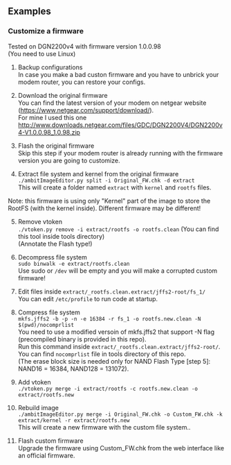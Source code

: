 ## Examples
### Customize a firmware

Tested on DGN2200v4 with firmware version 1.0.0.98  
(You need to use Linux)

1) Backup configurations  
In case you make a bad custon firmware and you have to unbrick your modem router, you can restore your configs.

2) Download the original firmware  
You can find the latest version of your modem on netgear website (https://www.netgear.com/support/download/).  
For mine I used this one http://www.downloads.netgear.com/files/GDC/DGN2200V4/DGN2200v4-V1.0.0.98_1.0.98.zip  

3) Flash the original firmware  
Skip this step if your modem router is already running with the firmware version you are going to customize.  

4) Extract file system and kernel from the original firmware  
`./ambitImageEditor.py split -i Original_FW.chk -d extract`  
This will create a folder named `extract` with `kernel` and `rootfs` files.  

Note: this firmware is using only "Kernel" part of the image to store the RootFS (with the kernel inside). 
Different firmware may be different!  

5) Remove vtoken  
`./vtoken.py remove -i extract/rootfs -o rootfs.clean`
(You can find this tool inside tools directory)  
(Annotate the Flash type!)  

6) Decompress file system  
`sudo binwalk -e extract/rootfs.clean`  
Use sudo or `/dev` will be empty and you will make a corrupted custom firmware!  

7) Edit files inside `extract/_rootfs.clean.extract/jffs2-root/fs_1/`  
You can edit `/etc/profile` to run code at startup.  

8) Compress file system  
`mkfs.jffs2 -b -p -n -e 16384 -r fs_1 -o rootfs.new.clean -N $(pwd)/nocomprlist`  
You need to use a modified versoin of mkfs.jffs2 that support -N flag (precompiled binary is provided in this repo).  
Run this command inside `extract/_rootfs.clean.extract/jffs2-root/`.  
You can find `nocomprlist` file in tools directory of this repo.  
(The erase block size is needed only for NAND Flash Type [step 5]: NAND16 = 16384, NAND128 = 131072).  

9) Add vtoken  
`./vtoken.py merge -i extract/rootfs -c rootfs.new.clean -o extract/rootfs.new`  

10) Rebuild image  
`./ambitImageEditor.py merge -i Original_FW.chk -o Custom_FW.chk -k extract/kernel -r extract/rootfs.new`  
This will create a new firmware with the custom file system..  

11) Flash custom firmware  
Upgrade the firmware using Custom_FW.chk from the web interface like an official firmware.  

